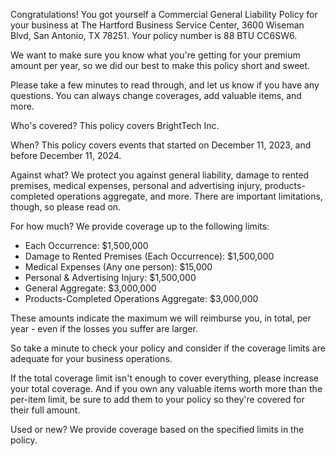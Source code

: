 Congratulations! You got yourself a Commercial General Liability Policy for your business at The Hartford Business Service Center, 3600 Wiseman Blvd, San Antonio, TX 78251. Your policy number is 88 BTU CC6SW6.

We want to make sure you know what you're getting for your premium amount per year, so we did our best to make this policy short and sweet.

Please take a few minutes to read through, and let us know if you have any questions. You can always change coverages, add valuable items, and more.

Who's covered?
This policy covers BrightTech Inc.

When?
This policy covers events that started on December 11, 2023, and before December 11, 2024.

Against what?
We protect you against general liability, damage to rented premises, medical expenses, personal and advertising injury, products-completed operations aggregate, and more. There are important limitations, though, so please read on.

For how much?
We provide coverage up to the following limits:

- Each Occurrence: $1,500,000
- Damage to Rented Premises (Each Occurrence): $1,500,000
- Medical Expenses (Any one person): $15,000
- Personal & Advertising Injury: $1,500,000
- General Aggregate: $3,000,000
- Products-Completed Operations Aggregate: $3,000,000

These amounts indicate the maximum we will reimburse you, in total, per year - even if the losses you suffer are larger.

So take a minute to check your policy and consider if the coverage limits are adequate for your business operations.

If the total coverage limit isn't enough to cover everything, please increase your total coverage. And if you own any valuable items worth more than the per-item limit, be sure to add them to your policy so they're covered for their full amount.

Used or new?
We provide coverage based on the specified limits in the policy.